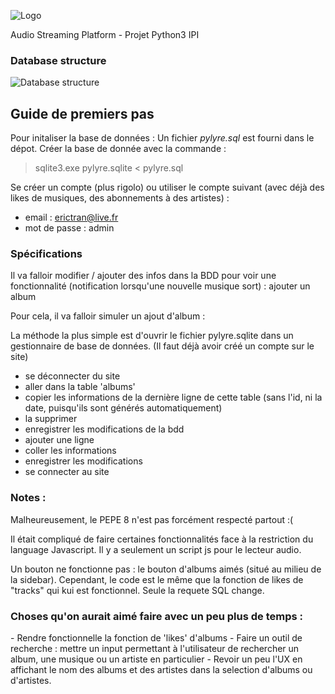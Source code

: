 ![Logo](https://i.ibb.co/XpnzsTk/Py-Lyre-Final-No-Color.png)


Audio Streaming Platform - Projet Python3 IPI

<h3> Database structure </h3>

![Database structure](https://i.ibb.co/1vyHVc9/draw-SQL-export-2020-10-20-10-16.png)

<h2> Guide de premiers pas </h2>

Pour initaliser la base de données : Un fichier *pylyre.sql* est fourni dans le dépot. Créer la base de donnée avec la commande : 
> sqlite3.exe pylyre.sqlite < pylyre.sql

Se créer un compte (plus rigolo) ou utiliser le compte suivant (avec déjà des likes de musiques, des abonnements à des artistes) :
* email : erictran@live.fr
* mot de passe : admin

<h3> Spécifications </h3>

Il va falloir modifier / ajouter des infos dans la BDD pour voir une fonctionnalité (notification lorsqu'une nouvelle musique sort) : ajouter un album

Pour cela, il va falloir simuler un ajout d'album :

La méthode la plus simple est d'ouvrir le fichier pylyre.sqlite dans un gestionnaire de base de données. (Il faut déjà avoir créé un compte sur le site)
  - se déconnecter du site
  - aller dans la table 'albums'
  - copier les informations de la dernière ligne de cette table (sans l'id, ni la date, puisqu'ils sont générés automatiquement)
  - la supprimer
  - enregistrer les modifications de la bdd
  - ajouter une ligne
  - coller les informations
  - enregistrer les modifications
  - se connecter au site
  
  <h3> Notes : </h3>
  Malheureusement, le PEPE 8 n'est pas forcément respecté partout :(
  
  Il était compliqué de faire certaines fonctionnalités face à la restriction du language Javascript. Il y a seulement un script js pour le lecteur audio.
  
  Un bouton ne fonctionne pas : le bouton d'albums aimés (situé au milieu de la sidebar). Cependant, le code est le même que la fonction de likes de "tracks" qui kui est fonctionnel. Seule la requete SQL change.

<h3> Choses qu'on aurait aimé faire avec un peu plus de temps : </h3>
- Rendre fonctionnelle la fonction de 'likes' d'albums
- Faire un outil de recherche : mettre un input permettant à l'utilisateur de rechercher un album, une musique ou un artiste en particulier
- Revoir un peu l'UX en affichant le nom des albums et des artistes dans la selection d'albums ou d'artistes.
